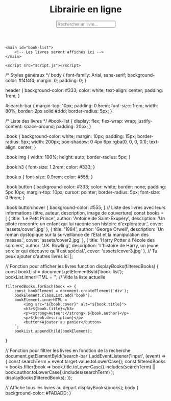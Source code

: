 <!DOCTYPE html>
<html lang="fr">
<head> 
    <meta charset="UTF-8">
    <meta name="viewport" content="width=device-width, initial-scale=1.0">
    <title>Librairie en ligne</title>
    <link rel="stylesheet" href="styles.css">
</head>
<body>
    <header>
        <h1>Librairie en ligne</h1>
        <input type="text" id="search-bar" placeholder="Rechercher un livre...">
    </header>

    <main id="book-list">
        <!-- Les livres seront affichés ici -->
    </main>

    <script src="script.js"></script>
</body>
</html>
/* Styles généraux */
body {
    font-family: Arial, sans-serif;
    background-color: #f4f4f4;
    margin: 0;
    padding: 0;
}

header {
    background-color: #333;
    color: white;
    text-align: center;
    padding: 1rem;
}

#search-bar {
    margin-top: 10px;
    padding: 0.5rem;
    font-size: 1rem;
    width: 80%;
    border: 2px solid #ddd;
    border-radius: 5px;
}

/* Liste des livres */
#book-list {
    display: flex;
    flex-wrap: wrap;
    justify-content: space-around;
    padding: 20px;
}

.book {
    background-color: white;
    margin: 10px;
    padding: 15px;
    border-radius: 5px;
    width: 200px;
    box-shadow: 0 4px 6px rgba(0, 0, 0, 0.1);
    text-align: center;
}

.book img {
    width: 100%;
    height: auto;
    border-radius: 5px;
}

.book h3 {
    font-size: 1.2rem;
    color: #333;
}

.book p {
    font-size: 0.9rem;
    color: #555;
}

.book button {
    background-color: #333;
    color: white;
    border: none;
    padding: 5px 10px;
    margin-top: 10px;
    cursor: pointer;
    border-radius: 5px;
    font-size: 0.9rem;
}

.book button:hover {
    background-color: #555;
}
// Liste des livres avec leurs informations (titre, auteur, description, image de couverture)
const books = [
    { title: 'Le Petit Prince', author: 'Antoine de Saint-Exupéry', description: 'Un pilote rencontre un enfant qui lui raconte son histoire d\'explorateur.', cover: 'assets/cover1.jpg' },
    { title: '1984', author: 'George Orwell', description: 'Un roman dystopique sur la surveillance de l\'Etat et la manipulation des masses.', cover: 'assets/cover2.jpg' },
    { title: 'Harry Potter à l\'école des sorciers', author: 'J.K. Rowling', description: 'L\'histoire de Harry, un jeune sorcier qui découvre qu\'il est spécial.', cover: 'assets/cover3.jpg' },
    // Tu peux ajouter d'autres livres ici
];

// Fonction pour afficher les livres
function displayBooks(filteredBooks) {
    const bookList = document.getElementById('book-list');
    bookList.innerHTML = ''; // Vide la liste actuelle

    filteredBooks.forEach(book => {
        const bookElement = document.createElement('div');
        bookElement.classList.add('book');
        bookElement.innerHTML = `
            <img src="${book.cover}" alt="${book.title}">
            <h3>${book.title}</h3>
            <p><strong>Auteur:</strong> ${book.author}</p>
            <p>${book.description}</p>
            <button>Ajouter au panier</button>
        `;
        bookList.appendChild(bookElement);
}

// Fonction pour filtrer les livres en fonction de la recherche
document.getElementById('search-bar').addEventListener('input', (event) => {
    const searchTerm = event.target.value.toLowerCase();
    const filteredBooks = books.filter(book => 
        book.title.toLowerCase().includes(searchTerm) || 
        book.author.toLowerCase().includes(searchTerm)
    );
    displayBooks(filteredBooks);
});

// Affiche tous les livres au départ
displayBooks(books);
body {
    background-color: #FADADD;
  }



